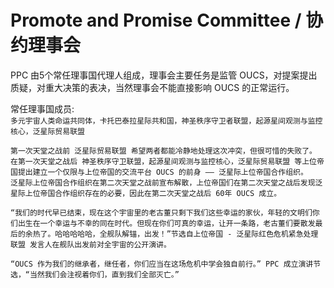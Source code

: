 # Promote and Promise Committee / 协约理事会

PPC 由5个常任理事国代理人组成，理事会主要任务是监管 OUCS，对提案提出质疑，对重大决策的表决，当然理事会不能直接影响 OUCS 的正常运行。

常任理事国成员:  
`多元宇宙人类命运共同体，卡托巴泰拉星际共和国，神圣秩序守卫者联盟，起源星间观测与监控核心，泛星际贸易联盟`


    第一次天堂之战前 泛星际贸易联盟 希望两者都能冷静地处理这次冲突，但很可惜的失败了。
    在第一次天堂之战后 神圣秩序守卫联盟，起源星间观测与监控核心，泛星际贸易联盟 等上位帝国提出建立一个仅限与上位帝国的交流平台 OUCS 的前身 —— 泛星际上位帝国合作组织。
    泛星际上位帝国合作组织在第二次天堂之战前宣布解散，上位帝国们在第二次天堂之战后发现泛星际上位帝国合作组织存在的必要，因此在第二次天堂之战后 60年 OUCS 成立。
    
    “我们的时代早已结束，现在这个宇宙里的老古董只剩下我们这些幸运的家伙，年轻的文明们你们出生在一个幸运与不幸的同在时代。但现在你们可真的幸运，让开一条路，老古董们要散发最后的余热了。哈哈哈哈哈，全舰队解锚，出发！”节选自上位帝国 - 泛星际红色危机紧急处理联盟 发言人在舰队出发前对全宇宙的公开演讲。
    
    “OUCS 作为我们的继承者，继任者，你们应当在这场危机中学会独自前行。” PPC 成立演讲节选，“当然我们会注视着你们，直到我们全部灭亡。”
